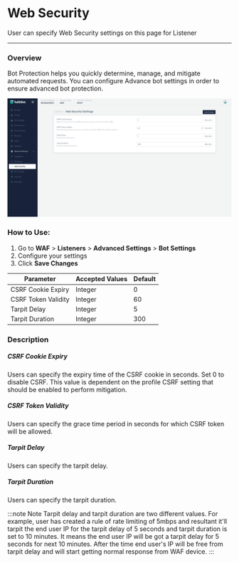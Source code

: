 # Web Security
User can specify Web Security settings on this page for Listener

---

### Overview
Bot Protection helps you quickly determine, manage, and mitigate automated requests. You can configure Advance bot settings in order to ensure advanced bot protection.

![websec](/img/waf/v7/docs/websec.png)

### How to Use:
1. Go to **WAF** > **Listeners** > **Advanced Settings** > **Bot Settings**
2. Configure your settings
3. Click **Save Changes**

| Parameter | Accepted Values | Default
| ----------- | ----------- | -------- |
|CSRF Cookie Expiry|Integer|0
|CSRF Token Validity|Integer|60
|Tarpit Delay|Integer|5
|Tarpit Duration|Integer|300


### Description 


##### **CSRF Cookie Expiry**

Users can specify the expiry time of the CSRF cookie in seconds. Set 0 to disable CSRF. This value is dependent on the profile CSRF setting that should be enabled to perform mitigation.

##### **CSRF Token Validity**

Users can specify the grace time period in seconds for which CSRF token will be allowed.

##### **Tarpit Delay**

Users can specify the tarpit delay.

##### **Tarpit Duration**

Users can specify the tarpit duration.

:::note Note 
Tarpit delay and tarpit duration are two different values. For example, user has created a rule of rate limiting of 5mbps and resultant it'll tarpit the end user IP for the tarpit delay of 5 seconds and tarpit duration is set to 10 minutes. It means the end user IP will be got a tarpit delay for 5 seconds for next 10 minutes. After the time end user's IP will be free from tarpit delay and will start getting normal response from WAF device.
:::
